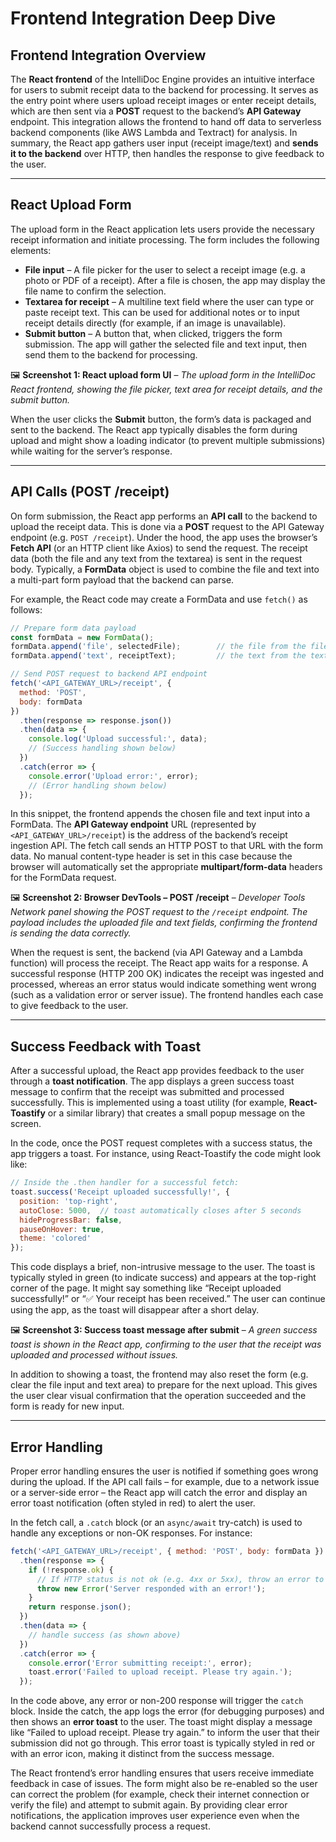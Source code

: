 # Frontend Integration Deep Dive

## Frontend Integration Overview

The **React frontend** of the IntelliDoc Engine provides an intuitive interface for users to submit receipt data to the backend for processing. It serves as the entry point where users upload receipt images or enter receipt details, which are then sent via a **POST** request to the backend’s **API Gateway** endpoint. This integration allows the frontend to hand off data to serverless backend components (like AWS Lambda and Textract) for analysis. In summary, the React app gathers user input (receipt image/text) and **sends it to the backend** over HTTP, then handles the response to give feedback to the user.

---

## React Upload Form

The upload form in the React application lets users provide the necessary receipt information and initiate processing. The form includes the following elements:

* **File input** – A file picker for the user to select a receipt image (e.g. a photo or PDF of a receipt). After a file is chosen, the app may display the file name to confirm the selection.
* **Textarea for receipt** – A multiline text field where the user can type or paste receipt text. This can be used for additional notes or to input receipt details directly (for example, if an image is unavailable).
* **Submit button** – A button that, when clicked, triggers the form submission. The app will gather the selected file and text input, then send them to the backend for processing.

🖼️ **Screenshot 1: React upload form UI** – *The upload form in the IntelliDoc React frontend, showing the file picker, text area for receipt details, and the submit button.*

When the user clicks the **Submit** button, the form’s data is packaged and sent to the backend. The React app typically disables the form during upload and might show a loading indicator (to prevent multiple submissions) while waiting for the server’s response.

---

## API Calls (POST /receipt)

On form submission, the React app performs an **API call** to the backend to upload the receipt data. This is done via a **POST** request to the API Gateway endpoint (e.g. `POST /receipt`). Under the hood, the app uses the browser’s **Fetch API** (or an HTTP client like Axios) to send the request. The receipt data (both the file and any text from the textarea) is sent in the request body. Typically, a **FormData** object is used to combine the file and text into a multi-part form payload that the backend can parse.

For example, the React code may create a FormData and use `fetch()` as follows:

```jsx
// Prepare form data payload
const formData = new FormData();
formData.append('file', selectedFile);        // the file from the file input
formData.append('text', receiptText);         // the text from the textarea

// Send POST request to backend API endpoint
fetch('<API_GATEWAY_URL>/receipt', {
  method: 'POST',
  body: formData
})
  .then(response => response.json())
  .then(data => {
    console.log('Upload successful:', data);
    // (Success handling shown below)
  })
  .catch(error => {
    console.error('Upload error:', error);
    // (Error handling shown below)
  });
```

In this snippet, the frontend appends the chosen file and text input into a FormData. The **API Gateway endpoint** URL (represented by `<API_GATEWAY_URL>/receipt`) is the address of the backend’s receipt ingestion API. The fetch call sends an HTTP POST to that URL with the form data. No manual content-type header is set in this case because the browser will automatically set the appropriate **multipart/form-data** headers for the FormData request.

🖼️ **Screenshot 2: Browser DevTools – POST /receipt** – *Developer Tools Network panel showing the POST request to the `/receipt` endpoint. The payload includes the uploaded file and text fields, confirming the frontend is sending the data correctly.*

When the request is sent, the backend (via API Gateway and a Lambda function) will process the receipt. The React app waits for a response. A successful response (HTTP 200 OK) indicates the receipt was ingested and processed, whereas an error status would indicate something went wrong (such as a validation error or server issue). The frontend handles each case to give feedback to the user.

---

## Success Feedback with Toast

After a successful upload, the React app provides feedback to the user through a **toast notification**. The app displays a green success toast message to confirm that the receipt was submitted and processed successfully. This is implemented using a toast utility (for example, **React-Toastify** or a similar library) that creates a small popup message on the screen.

In the code, once the POST request completes with a success status, the app triggers a toast. For instance, using React-Toastify the code might look like:

```jsx
// Inside the .then handler for a successful fetch:
toast.success('Receipt uploaded successfully!', {
  position: 'top-right',
  autoClose: 5000,  // toast automatically closes after 5 seconds
  hideProgressBar: false,
  pauseOnHover: true,
  theme: 'colored'
});
```

This code displays a brief, non-intrusive message to the user. The toast is typically styled in green (to indicate success) and appears at the top-right corner of the page. It might say something like “Receipt uploaded successfully!” or “✅ Your receipt has been received.” The user can continue using the app, as the toast will disappear after a short delay.

🖼️ **Screenshot 3: Success toast message after submit** – *A green success toast is shown in the React app, confirming to the user that the receipt was uploaded and processed without issues.*

In addition to showing a toast, the frontend may also reset the form (e.g. clear the file input and text area) to prepare for the next upload. This gives the user clear visual confirmation that the operation succeeded and the form is ready for new input.

---

## Error Handling

Proper error handling ensures the user is notified if something goes wrong during the upload. If the API call fails – for example, due to a network issue or a server-side error – the React app will catch the error and display an error toast notification (often styled in red) to alert the user.

In the fetch call, a `.catch` block (or an `async/await` try-catch) is used to handle any exceptions or non-OK responses. For instance:

```jsx
fetch('<API_GATEWAY_URL>/receipt', { method: 'POST', body: formData })
  .then(response => {
    if (!response.ok) {
      // If HTTP status is not ok (e.g. 4xx or 5xx), throw an error to be caught below
      throw new Error('Server responded with an error!');
    }
    return response.json();
  })
  .then(data => {
    // handle success (as shown above)
  })
  .catch(error => {
    console.error('Error submitting receipt:', error);
    toast.error('Failed to upload receipt. Please try again.');
  });
```

In the code above, any error or non-200 response will trigger the `catch` block. Inside the catch, the app logs the error (for debugging purposes) and then shows an **error toast** to the user. The toast might display a message like “Failed to upload receipt. Please try again.” to inform the user that their submission did not go through. This error toast is typically styled in red or with an error icon, making it distinct from the success message.

The React frontend’s error handling ensures that users receive immediate feedback in case of issues. The form might also be re-enabled so the user can correct the problem (for example, check their internet connection or verify the file) and attempt to submit again. By providing clear error notifications, the application improves user experience even when the backend cannot successfully process a request.
